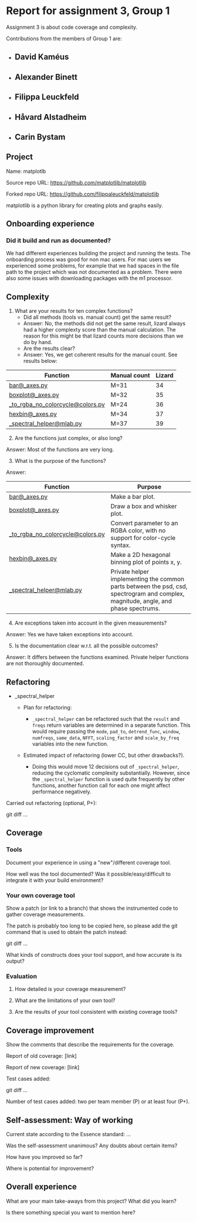# Report for assignment 3, Group 1

Assignment 3 is about code coverage and complexity.

Contributions from the members of Group 1 are:

- David Kaméus
    -
- Alexander Binett
    -
- Filippa Leuckfeld
    -
- Håvard Alstadheim
    -
- Carin Bystam
    -

## Project

Name: matplotlb

Source repo URL: https://github.com/matplotlib/matplotlib

Forked repo URL: https://github.com/filippaleuckfeld/matplotlib

matplotlib is a python library for creating plots and graphs easily.

## Onboarding experience

### Did it build and run as documented?

We had different experiences building the project and running the tests. The onboarding process was good for non mac users. For mac users we experienced some problems, for example that we had spaces in the file path to the project which was not documented as a problem. There were also some issues with downloading packages with the m1 processor.

## Complexity

1. What are your results for ten complex functions?
   * Did all methods (tools vs. manual count) get the same result?
   * Answer: No, the methods did not get the same result, lizard always had a higher complexty score than the manual calculation. The reason for this might be that lizard counts more decisions than we do by hand.
   * Are the results clear?
   * Answer: Yes, we get coherent results for the manual count. See results below:

|Function | Manual count | Lizard |
|---------|--------------|--------|
|bar@_axes.py|M=31|34|
|boxplot@_axes.py|M=32|35|
|_to_rgba_no_colorcycle@colors.py|M=24|36|
|hexbin@_axes.py|M=34|37|
|_spectral_helper@mlab.py|M=37|39|

2. Are the functions just complex, or also long?

Answer: Most of the functions are very long.

3. What is the purpose of the functions?

Answer:

|Function | Purpose |
|---------|---------|
|bar@_axes.py|Make a bar plot.|
|boxplot@_axes.py|Draw a box and whisker plot.|
|_to_rgba_no_colorcycle@colors.py|Convert parameter to an RGBA color, with no support for color-cycle syntax.|
|hexbin@_axes.py|Make a 2D hexagonal binning plot of points x, y.|
|_spectral_helper@mlab.py|Private helper implementing the common parts between the psd, csd, spectrogram and complex, magnitude, angle, and phase spectrums.|
4. Are exceptions taken into account in the given measurements?

Answer: Yes we have taken exceptions into account.

5. Is the documentation clear w.r.t. all the possible outcomes?

Answer: It differs between the functions examined. Private helper functions are not thoroughly documented.

## Refactoring

- _spectral_helper
    - Plan for refactoring:
        - `_spectral_helper` can be refactored such that the `result` and `freqs` return variables are determined in a separate function.
        This would require passing the `mode`, `pad_to`, `detrend_func`, `window`, `numfreqs`, `same_data`, `NFFT`, `scaling_factor` and `scale_by_freq` variables into the new function.  

    - Estimated impact of refactoring (lower CC, but other drawbacks?).
        - Doing this would move 12 decisions out of `_spectral_helper`, reducing the cyclomatic 
        complexity substantially. However, since the `_spectral_helper` function is used quite 
        frequently by other functions, another function call for each one might affect performance 
        negatively.




Carried out refactoring (optional, P+):

git diff ...

## Coverage

### Tools

Document your experience in using a "new"/different coverage tool.

How well was the tool documented? Was it possible/easy/difficult to
integrate it with your build environment?

### Your own coverage tool

Show a patch (or link to a branch) that shows the instrumented code to
gather coverage measurements.

The patch is probably too long to be copied here, so please add
the git command that is used to obtain the patch instead:

git diff ...

What kinds of constructs does your tool support, and how accurate is
its output?

### Evaluation

1. How detailed is your coverage measurement?

2. What are the limitations of your own tool?

3. Are the results of your tool consistent with existing coverage tools?

## Coverage improvement

Show the comments that describe the requirements for the coverage.

Report of old coverage: [link]

Report of new coverage: [link]

Test cases added:

git diff ...

Number of test cases added: two per team member (P) or at least four (P+).

## Self-assessment: Way of working

Current state according to the Essence standard: ...

Was the self-assessment unanimous? Any doubts about certain items?

How have you improved so far?

Where is potential for improvement?

## Overall experience

What are your main take-aways from this project? What did you learn?

Is there something special you want to mention here?
